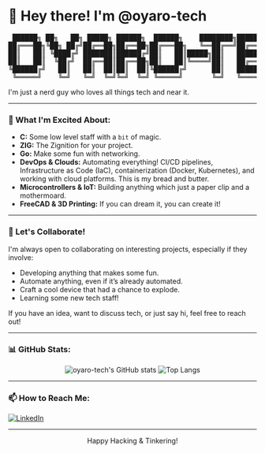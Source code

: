 # 👋 Hey there! I'm @oyaro-tech

<pre>
 ██████╗ ██╗   ██╗ █████╗ ██████╗  ██████╗    ████████╗███████╗ ██████╗██╗  ██╗
██╔═══██╗╚██╗ ██╔╝██╔══██╗██╔══██╗██╔═══██╗   ╚══██╔══╝██╔════╝██╔════╝██║  ██║
██║   ██║ ╚████╔╝ ███████║██████╔╝██║   ██║█████╗██║   █████╗  ██║     ███████║
██║   ██║  ╚██╔╝  ██╔══██║██╔══██╗██║   ██║╚════╝██║   ██╔══╝  ██║     ██╔══██║
╚██████╔╝   ██║   ██║  ██║██║  ██║╚██████╔╝      ██║   ███████╗╚██████╗██║  ██║
 ╚═════╝    ╚═╝   ╚═╝  ╚═╝╚═╝  ╚═╝ ╚═════╝       ╚═╝   ╚══════╝ ╚═════╝╚═╝  ╚═╝
</pre>

I'm just a nerd guy who loves all things tech and near it.

---

### 🚀 What I'm Excited About:

* **C:** Some low level staff with a `bit` of magic.
* **ZIG:** The Zignition for your project.
* **Go:** Make some fun with networking.
* **DevOps & Clouds:** Automating everything! CI/CD pipelines, Infrastructure as Code (IaC), containerization (Docker, Kubernetes), and working with cloud platforms. This is my bread and butter.
* **Microcontrollers & IoT:** Building anything which just a paper clip and a mothermoard.
* **FreeCAD & 3D Printing:** If you can dream it, you can create it!

---

### 💞️ Let's Collaborate!

I'm always open to collaborating on interesting projects, especially if they involve:

* Developing anything that makes some fun.
* Automate anything, even if it’s already automated.
* Craft a cool device that had a chance to explode.
* Learning some new tech staff!

If you have an idea, want to discuss tech, or just say hi, feel free to reach out!

---

### 📊 GitHub Stats:

<p align="center">
  <img src="https://github-readme-stats.vercel.app/api?username=oyaro-tech&show_icons=true&theme=radical" alt="oyaro-tech's GitHub stats" />
  <img src="https://github-readme-stats.vercel.app/api/top-langs/?username=oyaro-tech&layout=compact&theme=radical" alt="Top Langs" />
</p>

---

### 📫 How to Reach Me:

[![LinkedIn](https://img.shields.io/badge/LinkedIn-0077B5?style=for-the-badge&logo=linkedin&logoColor=white)](https://www.linkedin.com/in/oyaro-tech)

---

<p align="center"> Happy Hacking & Tinkering! </p>
